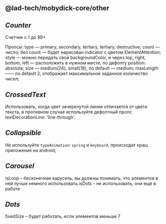## @lad-tech/mobydick-core/other

## ***Counter***

Счетчик с 1 до 99+

Пропсы:
type — primary, secondary, tertiary, tertiary, destructive;
count — число;
без count — будет нарисован indicator c цветом ElementAttention;
style — можно передать свой backgroundColor, и через top, right, bottom, left — расположить в нужном месте, по дефолту position: absolute;
size — medium(24), small(18), по default — medium;
maxLength —— по default 2, отображает максимальное заданное количество чисел;

## ***CrossedText***

Использовать, когда цвет зачеркнутой линии отличается от цвета текста, в противном случае используйте дефолтный пропс textDecorationLine: 'line-through'.

## ***Collapsible***

Не используйте `typeAnimation`: `spring` и `keyboard`, происходит краш приложения на android;


## ***Carousel***

isLoop – бесконечная карусель, вы должны понимать, что элементов в ней лучше немного использовать
isDots – не использовать, они еще в работе


## ***Dots***
fixedSize – будет работать, если элементов меньше 7
